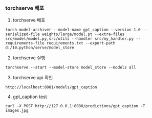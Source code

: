 ### torchserve 배포

1. torchserve 배포
```
torch-model-archiver --model-name gpt_caption --version 1.0 --serialized-file weights/large/model.pt --extra-files src/model/model.py,src/utils --handler src/my_handler.py --requirements-file requirements.txt --export-path d:/10.python/serve/model_store
```
2. torchserve 실행
```
torchserve --start --model-store model_store --models all
```
3. torchserve api 확인
```
http://localhost:8081/models/gpt_caption
```
4. gpt_caption test
```
curl -X POST http://127.0.0.1:8080/predictions/gpt_caption -T images.jpg
```
